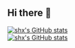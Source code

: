 ## Hi there 👋
[![shx's GitHub stats](https://github-readme-stats.vercel.app/api/pin/?username=coder-shx&show_owner=true&repo=github-readme-stats)](https://github.com/anuraghazra/github-readme-stats)
<br>
[![shx's GitHub stats](https://github-readme-stats.vercel.app/api?username=coder-shx&hide&show=reviews,discussions_started,discussions_answered,prs_merged,prs_merged_percentage&show_icons=true&theme=radical)](https://github.com/anuraghazra/github-readme-stats)
<!--
**coder-shx/coder-shx** is a ✨ _special_ ✨ repository because its `README.md` (this file) appears on your GitHub profile.

Here are some ideas to get you started:

- 🔭 I’m currently working on ...
- 🌱 I’m currently learning ...
- 👯 I’m looking to collaborate on ...
- 🤔 I’m looking for help with ...
- 💬 Ask me about ...
- 📫 How to reach me: ...
- 😄 Pronouns: ...
- ⚡ Fun fact: ...
-->
